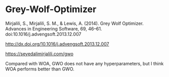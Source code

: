 # Grey-Wolf-Optimizer
Mirjalili, S., Mirjalili, S. M., &amp; Lewis, A. (2014). Grey Wolf Optimizer. Advances in Engineering Software, 69, 46–61. doi:10.1016/j.advengsoft.2013.12.007 

http://dx.doi.org/10.1016/j.advengsoft.2013.12.007

https://seyedalimirjalili.com/gwo

Compared with WOA, GWO does not have any hyperparameters, but I think WOA performs better than GWO.
